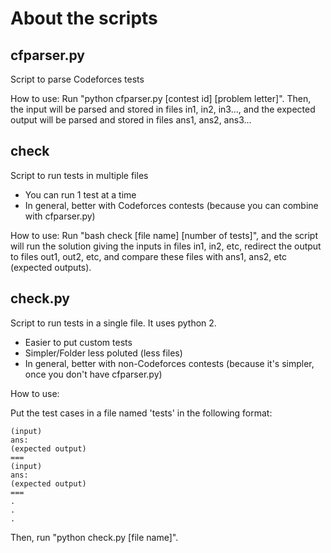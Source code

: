 # About the scripts

## cfparser.py
Script to parse Codeforces tests

How to use: Run "python cfparser.py [contest id] [problem letter]". Then, the input will be parsed and stored in files in1, in2, in3..., and the expected output will be parsed and stored in files ans1, ans2, ans3...


## check 
Script to run tests in multiple files
- You can run 1 test at a time
- In general, better with Codeforces contests (because you can combine with cfparser.py)

How to use: Run "bash check [file name] [number of tests]", and the script will run the solution giving the inputs in files in1, in2, etc, redirect the output to files out1, out2, etc, and compare these files with ans1, ans2, etc (expected outputs).


## check.py
Script to run tests in a single file. It uses python 2.
- Easier to put custom tests
- Simpler/Folder less poluted (less files)
- In general, better with non-Codeforces contests (because it's simpler, once you don't have cfparser.py)

How to use: 

Put the test cases in a file named 'tests' in the following format:

```
(input)
ans:
(expected output)
===
(input)
ans:
(expected output)
===
.
.
.
```

Then, run "python check.py [file name]".
